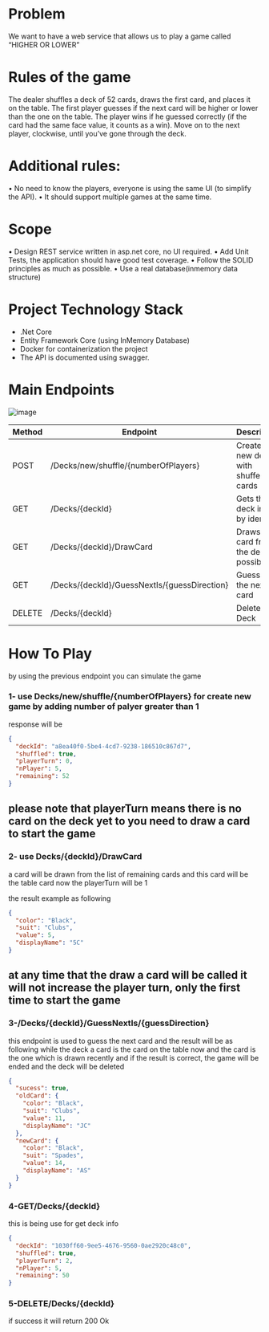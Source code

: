 # Problem

We want to have a web service that allows us to play a game called “HIGHER OR LOWER”

# Rules of the game
The dealer shuffles a deck of 52 cards, draws the first card, and places it on the table.
The first player guesses if the next card will be higher or lower than the one on the table. The player
wins if he guessed correctly (if the card had the same face value, it counts as a win).
Move on to the next player, clockwise, until you’ve gone through the deck.
# Additional rules:
• No need to know the players, everyone is using the same UI (to simplify the API).
• It should support multiple games at the same time.


# Scope 
• Design REST service written in asp.net core, no UI required.
• Add Unit Tests, the application should have good test coverage.
• Follow the SOLID principles as much as possible.
• Use a real database(inmemory data structure)

# Project Technology Stack
- .Net Core
- Entity Framework Core (using InMemory Database)
- Docker for containerization the project
- The API is documented using swagger.

# Main Endpoints
![image](https://user-images.githubusercontent.com/4210492/116212010-b3bc2a00-a744-11eb-9bda-76750afc40c8.png)


 Method | Endpoint | Description |
--- | --- |  --- | 
POST|/Decks/new/shuffle/{numberOfPlayers} | Creates the new deck with shuffeld 52 cards | 
GET|/Decks/{deckId}| Gets the deck info by identifier|
GET|/Decks/{deckId}/DrawCard|Draws the card from the deck if possible|
GET|/Decks/{deckId}/GuessNextIs/{guessDirection}| Guesses the next card|
DELETE|/Decks/{deckId}|Deletes the Deck|


# How To Play
by using the previous endpoint you can simulate the game

### 1- use Decks/new/shuffle/{numberOfPlayers} for create new game by adding number of palyer greater than 1 

response will be 
```json
{
  "deckId": "a8ea40f0-5be4-4cd7-9238-186510c867d7",
  "shuffled": true,
  "playerTurn": 0,
  "nPlayer": 5,
  "remaining": 52
}
```
## please note that playerTurn means there is no card on the deck yet to you need to draw a card to start the game

### 2- use Decks/{deckId}/DrawCard
a card will be drawn from the list of remaining cards and this card will be the table card
now the playerTurn will be 1 

the result example as following
```json
{
  "color": "Black",
  "suit": "Clubs",
  "value": 5,
  "displayName": "5C"
}
```

## at any time that the draw a card will be called  it will not increase the player turn, only the first time to start the game


### 3-/Decks/{deckId}/GuessNextIs/{guessDirection}
this endpoint is used to guess the next card and the result will be as following
while the deck a card is the card on the table now
and the card is the one which is drawn recently
and if the result is correct, the game will be ended and the deck will be deleted

```json
{
  "sucess": true,
  "oldCard": {
    "color": "Black",
    "suit": "Clubs",
    "value": 11,
    "displayName": "JC"
  },
  "newCard": {
    "color": "Black",
    "suit": "Spades",
    "value": 14,
    "displayName": "AS"
  }
}
```
### 4-GET/Decks/{deckId} 
this is being use for get deck info

```json
{
  "deckId": "1030ff60-9ee5-4676-9560-0ae2920c48c0",
  "shuffled": true,
  "playerTurn": 2,
  "nPlayer": 5,
  "remaining": 50
}
```
### 5-DELETE/Decks/{deckId}
if success it will return 200 Ok 
